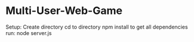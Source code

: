 # Multi-User-Web-Game


Setup:
Create directory
cd to directory
npm install to get all dependencies
run: node server.js
